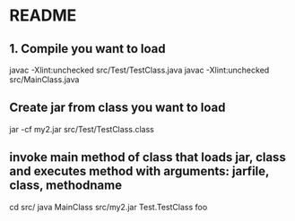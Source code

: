 

# README #

## 1. Compile you want to load
javac  -Xlint:unchecked src/Test/TestClass.java
javac  -Xlint:unchecked src/MainClass.java

## Create jar from class you want to load
jar -cf my2.jar src/Test/TestClass.class

## invoke main method of class that loads jar, class and executes method with arguments: jarfile, class, methodname
cd src/
java MainClass src/my2.jar Test.TestClass foo

